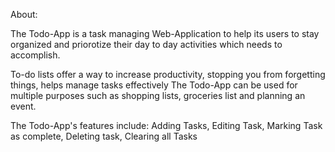 About:

The Todo-App is a task managing Web-Application to help its users to stay organized and priorotize their day to day activities which needs to accomplish.

To-do lists offer a way to increase productivity, stopping you from forgetting things, helps manage tasks effectively
The Todo-App can be used for multiple purposes such as shopping lists, groceries list and planning an event.

The Todo-App's features include:
Adding Tasks, Editing Task, Marking Task as complete, Deleting task, Clearing all Tasks
